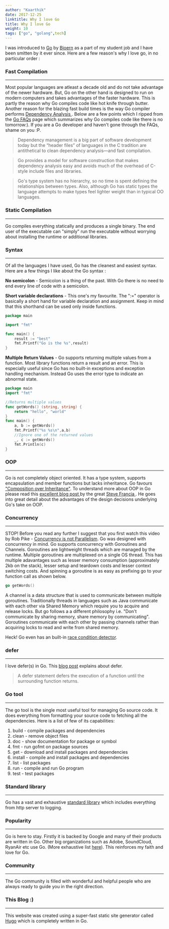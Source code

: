 ```yaml
---
author: "Kaarthik"
date: 2017-12-25
linktitle: Why I love Go
title: Why I love Go
weight: 10
tags: ["go", "golang",tech]
---
```

I was introduced to <a href="https://golang.org/" target="_blank">Go</a> by <a href="https://typemismatch.org/" target="_blank">Bjoern</a> as a part of my student job and I have been smitten by it ever since. Here are a few reason's why I love go, in no particular order :

### Fast Compilation
---
Most popular languages are atleast a decade old and do not take advantage of the newer hardware. But, Go on the other hand is designed to run on modern computers and takes advantages of the faster hardware. This is partly the reason why Go compiles code like hot knife through butter. Another reason for the blazing fast build times is the way Go compiler performs <a href="https://en.wikipedia.org/wiki/Dependence_analysis" target="_blank">Dependency Analysis </a>. Below are a few points which I ripped from the <a href="https://golang.org/doc/faq" target="_blank">Go FAQs</a> page which summarizes why Go compiles code like there is no tomorrow:). If you are a Go developer and haven't gone through the FAQs, shame on you :P.

> Dependency management is a big part of software development today but the “header files” of languages in the C tradition are antithetical to clean dependency analysis—and fast compilation.

> Go provides a model for software construction that makes dependency analysis easy and avoids much of the overhead of C-style include files and libraries.

> Go's type system has no hierarchy, so no time is spent defining the relationships between types. Also, although Go has static types the language attempts to make types feel lighter weight than in typical OO languages.

### Static Compilation
---
Go compiles everything statically and produces a single binary. The end user of the executable can "simply" run the executable without worrying about installing the runtime or additional libraries.   

### Syntax
---
Of all the languages I have used, Go has the cleanest and easiest syntax. Here are a few things I like about the Go syntax :

**No semicolon** - Semicolon is a thing of the past. With Go there is no need to end every line of code with a semicolon.

 **Short variable declarations** - This one's my favourite. The ":=" operator is basically a short hand for variable declaration and assignment. Keep in mind that this shorthand can be used only inside functions.

```go
package main

import "fmt"

func main() {
	result := "best"
	fmt.Printf("Go is the %s",result)
}

```
**Multiple Return Values** - Go supports returning multiple values from a function. Most library functions return a result and an error. This is especially useful since Go has no built-in exceptions and exception handling mechanism. Instead Go uses the error type to indicate an abnormal state.

```go
package main
import "fmt"

//Returns multiple values
func getWords() (string, string) {
    return "hello", "world"
}
func main() {
    a, b := getWords()
    fmt.Printf("%s %s\n",a,b)
    //Ignore one of the returned values
    _, c := getWords()
    fmt.Println(c)
}
```

### OOP
---
Go is not completely object oriented. It has a type system, supports encapsulation and member functions but lacks inheritance. Go favours <a href="https://en.wikipedia.org/wiki/Composition_over_inheritance" target="_blank">"Composition over Inheritance"</a>. To understand more about OOP in Go please read this <a href="http://spf13.com/post/is-go-object-oriented/" target="_blank"> excellent blog post </a> by the great <a href="https://stevefrancia.com/" target="_blank">Steve Francia </a>. He goes into great detail about the advantages of the design decisions underlying Go's take on OOP.

### Concurrency
---
STOP! Before you read any further I suggest that you first watch this video by Rob Pike - <a href="https://www.youtube.com/watch?v=oV9rvDllKEg" target="_blank"> Concurrency is not Parallelism</a>. Go was designed with concurrency in mind. Go supports concurrency with Goroutines and Channels. Goroutines are lightweight threads which are managed by the runtime. Multiple goroutines are multiplexed on a single OS thread. This has multiple adavantages such as lesser memory consumption (approximately 2kb on the stack), lesser setup and teardown costs and lesser context switching costs. And spinning a goroutine is as easy as prefixing go to your function call as shown below.

```go
go getWords()
``` 

A channel is a data structure that is used to communicate between multiple goroutines. Traditionally threads in languages such as Java communicate with each other via Shared Memory which require you to acquire and release locks. But go follows a a different philosophy i.e. "Don't communicate by sharing memory, share memory by communicating". Goroutines communicate with each other by passing channels rather than acquiring locks to read and write from shared memory.

Heck! Go even has an built-in <a href="https://blog.golang.org/race-detector" target="_blank">race condition detector</a>.


### defer
---
I love defer(s) in Go. This <a href="https://blog.golang.org/defer-panic-and-recover" target="_blank">blog post</a> explains about defer.

> A defer statement defers the execution of a function until the surrounding function returns.


### Go tool
---
The go tool is the single most useful tool for managing Go source code. It does everything from formatting your source code to fetching all the dependencies. Here is a list of few of its capabilities:

1. build - compile packages and dependencies
2. clean - remove object files
3. doc - show documentation for package or symbol
4. fmt - run gofmt on package sources
5. get - download and install packages and dependencies
6. install - compile and install packages and dependencies
7. list - list packages
8. run - compile and run Go program
9. test - test packages


### Standard library
---
Go has a vast and exhaustive <a href="https://golang.org/pkg/" target="_blank">standard library</a> which includes everything from http server to logging. 

### Popularity
---
Go is here to stay. Firstly it is backed by Google and many of their products are written in Go. Other big organizations such as Adobe, SoundCloud, RyanAir etc use Go. (More exhaustive list <a href="https://github.com/golang/go/wiki/GoUsers" target="_blank">here</a>). This reinforces my faith and love for Go.

### Community
---
The Go community is filled with wonderful and helpful people who are always ready to guide you in the right direction.

### This Blog :)
---

This website was created using a super-fast static site generator called <a href="https://gohugo.io/" target="_blank">Hugo</a> which is completely written in Go.